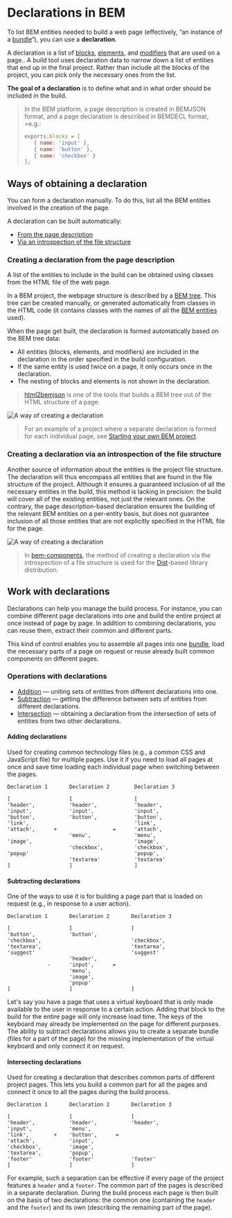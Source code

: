 # Declarations in BEM

To list BEM entities needed to build a web page (effectively, ”an instance of a [bundle](../build/build.en.md#bundle)“), you can use a **declaration**.

A declaration is a list of [blocks](../key-concepts/key-concepts.en.md#block), [elements](../key-concepts/key-concepts.en.md#element), and [modifiers](../key-concepts/key-concepts.en.md#modifier) that are used on a page.. A build tool uses declaration data to narrow down a list of entities that end up in the final project. Rather than include all the blocks of the project, you can pick only the necessary ones from the list.

**The goal of a declaration** is to define what and in what order should be included in the build.

> In the BEM platform, a page description is created in BEMJSON format, and a page declaration is described in BEMDECL format, >e.g.:
> ```js
> exports.blocks = [
>    { name: 'input' },
>    { name: 'button' },
>    { name: 'checkbox' }
> ];
> ```

## Ways of obtaining a declaration

You can form a declaration manually. To do this, list all the BEM entities involved in the creation of the page.

A declaration can be built automatically:

* [From the page description](#creating-a-declaration-from-the-page-description)
* [Via an introspection of the file structure](#creating-a-declaration-via-an-introspection-of-the-file-structure)

### Creating a declaration from the page description

A list of the entities to include in the build can be obtained using classes from the HTML file of the web page.

In a BEM project, the webpage structure is described by a [BEM tree](../key-concepts/key-concepts.en.md#bem-tree). This tree can be created manually, or generated automatically from classes in the HTML code (it contains classes with the names of all the [BEM entities](../key-concepts/key-concepts.en.md#bem-entity) used).

When the page get built, the declaration is formed automatically based on the BEM tree data:
* All entities (blocks, elements, and modifiers) are included in the declaration in the order specified in the build configuration.
* If the same entity is used twice on a page, it only occurs once in the declaration.
* The nesting of blocks and elements is not shown in the declaration.

> [html2bemjson](https://github.com/bem-incubator/html2bemjson) is one of the tools that builds a BEM tree out of the HTML structure of a page.

![A way of creating a declaration](declarations__html2decl.en.png)

> For an example of a project where a separate declaration is formed for each individual page, see [Starting your own BEM project](https://en.bem.info/tutorials/start-with-project-stub/).

### Creating a declaration via an introspection of the file structure

Another source of information about the entities is the project file structure.
The declaration will thus encompass all entities that are found in the file structure of the project. Although it ensures a guaranteed inclusion of all the necessary entities in the build, this method is lacking in precision: the build will cover all of the existing entities, not just the relevant ones.
On the contrary, the page description-based declaration ensures the building of the relevant BEM entities on a per-entity basis, but does not guarantee inclusion of all those entities that are not explicitly specified in the HTML file for the page.

![A way of creating a declaration](declarations__fs2decl.en.png)

> In [bem-components](https://en.bem.info/libs/bem-components/), the method of creating a declaration via the introspection of a file structure is used for the [Dist](https://en.bem.info/libs/bem-components/)-based library distribution.

## Work with declarations

Declarations can help you manage the build process. For instance, you can combine different page declarations into one and build the entire project at once instead of page by page. In addition to combining declarations, you can reuse them, extract their common and different parts.

This kind of control enables you to assemble all pages into one [bundle](../build/build.en.md#bundle), load the necessary parts of a page on request or reuse already built common components on different pages.

### Operations with declarations

* [Addition](#adding-declarations) — uniting sets of entities from different declarations into one.
* [Subtraction](#subtracting-declarations) — getting the difference between sets of entities from different declarations.
* [Intersection](#intersecting-declarations) — obtaining a declaration from the intersection of sets of entities from two other declarations.

#### Adding declarations

Used for creating common technology files (e.g., a common CSS and JavaScript file) for multiple pages. Use it if you need to load all pages at once and save time loading each individual page when switching between the pages.

```text
Declaration 1       Declaration 2        Declaration 3

[                   [                    [
'header',           'header',            'header',
'input',            'input',             'input',
'button',           'button',            'button',
'link',                                  'link',
'attach',      +                  =      'attach',
                    'menu',              'menu',
'image',                                 'image',
                    'checkbox',          'checkbox',
'popup'                                  'popup',
                    'textarea'           'textarea'
]                   ]                    ]
```

#### Subtracting declarations

One of the ways to use it is for building a page part that is loaded on request (e.g., in response to a user action).

```text
Declaration 1       Declaration 2       Declaration 3

[                   [                   [
'button',           'button',
'checkbox',                             'checkbox',
'textarea',                             'textarea',
'suggest'                               'suggest'
                    'header',
             -      'input',      =
                    'menu',
                    'image',
                    'popup'
]                   ]                   ]
```

Let's say you have a page that uses a virtual keyboard that is only made available to the user in response to a certain action. Adding that block to the build for the entire page will only increase load time. The keys of the keyboard may already be implemented on the page for different purposes. The ability to subtract declarations allows you to create a separate bundle (files for a part of the page) for the missing implementation of the virtual keyboard and only connect it on request.

#### Intersecting declarations

Used for creating a declaration that describes common parts of different project pages. This lets you build a common part for all the pages and connect it once to all the pages during the build process.

```text
Declaration 1       Declaration 2       Declaration 3

[                   [                   [
'header',           'header',           'header',
'input',            'menu',
'link',        +    'button',      =
'attach',           'input',
'checkbox',         'image',
'textarea',         'popup',
'footer'            'footer'            'footer'
]                   ]                   ]
```

For example, such a separation can be effective if every page of the project features a `header` and a `footer`. The common part of the pages is described in a separate declaration. During the build process each page is then built on the basis of two declarations: the common one (containing the `header` and the `footer`) and its own (describing the remaining part of the page).

